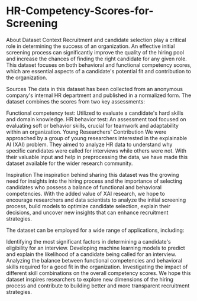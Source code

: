 ﻿# HR-Competency-Scores-for-Screening
About Dataset
Context
Recruitment and candidate selection play a critical role in determining the success of an organization. An effective initial screening process can significantly improve the quality of the hiring pool and increase the chances of finding the right candidate for any given role. This dataset focuses on both behavioral and functional competency scores, which are essential aspects of a candidate's potential fit and contribution to the organization.

Sources
The data in this dataset has been collected from an anonymous company's internal HR department and published in a normalized form. The dataset combines the scores from two key assessments:

Functional competency test: Utilized to evaluate a candidate's hard skills and domain knowledge.
HR behavior test: An assessment tool focused on evaluating soft or behavior skills, crucial for teamwork and adaptability within an organization.
Young Researchers' Contribution
We were approached by a group of young researchers interested in the explainable AI (XAI) problem. They aimed to analyze HR data to understand why specific candidates were called for interviews while others were not. With their valuable input and help in preprocessing the data, we have made this dataset available for the wider research community.

Inspiration
The inspiration behind sharing this dataset was the growing need for insights into the hiring process and the importance of selecting candidates who possess a balance of functional and behavioral competencies. With the added value of XAI research, we hope to encourage researchers and data scientists to analyze the initial screening process, build models to optimize candidate selection, explain their decisions, and uncover new insights that can enhance recruitment strategies.

The dataset can be employed for a wide range of applications, including:

Identifying the most significant factors in determining a candidate's eligibility for an interview.
Developing machine learning models to predict and explain the likelihood of a candidate being called for an interview.
Analyzing the balance between functional competencies and behavioral skills required for a good fit in the organization.
Investigating the impact of different skill combinations on the overall competency scores.
We hope this dataset inspires researchers to explore new dimensions of the hiring process and contribute to building better and more transparent recruitment strategies.
